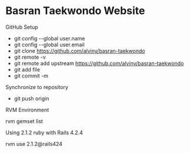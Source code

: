 Basran Taekwondo Website
================

GitHub Setup

- git config --global user.name <name>
- git config --global user.email <email>
- git clone https://github.com/alviny/basran-taekwondo
- git remote -v 
- git remote add upstream https://github.com/alviny/basran-taekwondo
- git add file <add the modified file>
- git commit -m <message>

Synchronize to repository

- git push origin 

RVM Environment

  rvm gemset list

  Using 2.1.2 ruby with Rails 4.2.4

  rvm use 2.1.2@rails424
